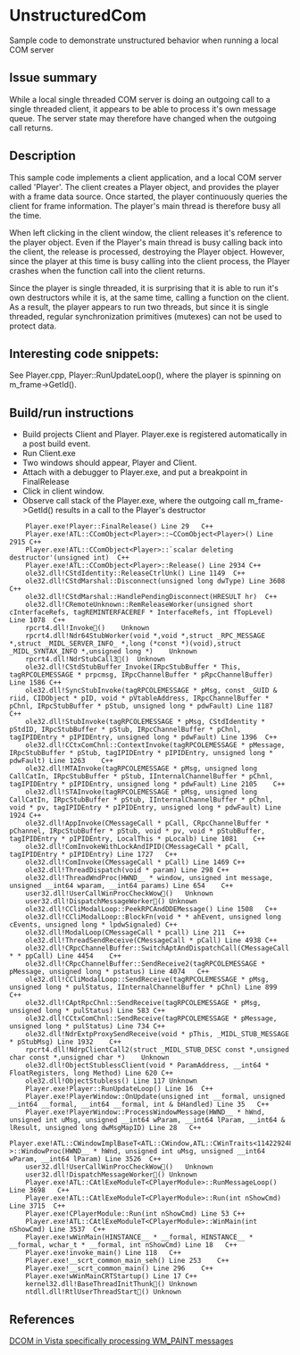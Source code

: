 # UnstructuredCom
Sample code to demonstrate unstructured behavior when running a local COM server

## Issue summary
While a local single threaded COM server is doing an outgoing call to a single threaded client, it appears to be able to process it's own message queue. The server state may therefore have changed when the outgoing call returns. 

## Description
This sample code implements a client application, and a local COM server called 'Player'. The client creates a Player object, and provides the player with a frame data source. Once started, the player continuously queries the client for frame information. The player's main thread is therefore busy all the time.

When left clicking in the client window, the client releases it's reference to the player object. Even if the Player's main thread is busy calling back into the client, the release is processed, destroying the Player object. However, since the player at this time is busy calling into the client process, the Player crashes when the function call into the client returns. 

Since the player is single threaded, it is surprising that it is able to run it's own destructors while it is, at the same time, calling a function on the client. As a result, the player appears to run two threads, but since it is single threaded, regular synchronization primitives (mutexes) can not be used to protect data.

## Interesting code snippets:
See Player.cpp, Player::RunUpdateLoop(), where the player is spinning on m_frame->GetId(). 

## Build/run instructions

* Build projects Client and Player. Player.exe is registered automatically in a post build event.
* Run Client.exe
* Two windows should appear, Player and Client. 
* Attach with a debugger to Player.exe, and put a breakpoint in FinalRelease
* Click in client window.
* Observe call stack of the Player.exe, where the outgoing call m_frame->GetId() results in a call to the Player's destructor
```
    Player.exe!Player::FinalRelease() Line 29   C++
    Player.exe!ATL::CComObject<Player>::~CComObject<Player>() Line 2915 C++
    Player.exe!ATL::CComObject<Player>::`scalar deleting destructor'(unsigned int)  C++
    Player.exe!ATL::CComObject<Player>::Release() Line 2934 C++
    ole32.dll!CStdIdentity::ReleaseCtrlUnk() Line 1149  C++
    ole32.dll!CStdMarshal::Disconnect(unsigned long dwType) Line 3608   C++
    ole32.dll!CStdMarshal::HandlePendingDisconnect(HRESULT hr)  C++
    ole32.dll!CRemoteUnknown::RemReleaseWorker(unsigned short cInterfaceRefs, tagREMINTERFACEREF * InterfaceRefs, int fTopLevel) Line 1078  C++
    rpcrt4.dll!Invoke()    Unknown
    rpcrt4.dll!Ndr64StubWorker(void *,void *,struct _RPC_MESSAGE *,struct _MIDL_SERVER_INFO_ *,long (*const *)(void),struct _MIDL_SYNTAX_INFO *,unsigned long *)    Unknown
    rpcrt4.dll!NdrStubCall3()  Unknown
    ole32.dll!CStdStubBuffer_Invoke(IRpcStubBuffer * This, tagRPCOLEMESSAGE * prpcmsg, IRpcChannelBuffer * pRpcChannelBuffer) Line 1586 C++
    ole32.dll!SyncStubInvoke(tagRPCOLEMESSAGE * pMsg, const _GUID & riid, CIDObject * pID, void * pVtableAddress, IRpcChannelBuffer * pChnl, IRpcStubBuffer * pStub, unsigned long * pdwFault) Line 1187    C++
    ole32.dll!StubInvoke(tagRPCOLEMESSAGE * pMsg, CStdIdentity * pStdID, IRpcStubBuffer * pStub, IRpcChannelBuffer * pChnl, tagIPIDEntry * pIPIDEntry, unsigned long * pdwFault) Line 1396  C++
    ole32.dll!CCtxComChnl::ContextInvoke(tagRPCOLEMESSAGE * pMessage, IRpcStubBuffer * pStub, tagIPIDEntry * pIPIDEntry, unsigned long * pdwFault) Line 1263    C++
    ole32.dll!MTAInvoke(tagRPCOLEMESSAGE * pMsg, unsigned long CallCatIn, IRpcStubBuffer * pStub, IInternalChannelBuffer * pChnl, tagIPIDEntry * pIPIDEntry, unsigned long * pdwFault) Line 2105    C++
    ole32.dll!STAInvoke(tagRPCOLEMESSAGE * pMsg, unsigned long CallCatIn, IRpcStubBuffer * pStub, IInternalChannelBuffer * pChnl, void * pv, tagIPIDEntry * pIPIDEntry, unsigned long * pdwFault) Line 1924 C++
    ole32.dll!AppInvoke(CMessageCall * pCall, CRpcChannelBuffer * pChannel, IRpcStubBuffer * pStub, void * pv, void * pStubBuffer, tagIPIDEntry * pIPIDEntry, LocalThis * pLocalb) Line 1081    C++
    ole32.dll!ComInvokeWithLockAndIPID(CMessageCall * pCall, tagIPIDEntry * pIPIDEntry) Line 1727   C++
    ole32.dll!ComInvoke(CMessageCall * pCall) Line 1469 C++
    ole32.dll!ThreadDispatch(void * param) Line 298 C++
    ole32.dll!ThreadWndProc(HWND__ * window, unsigned int message, unsigned __int64 wparam, __int64 params) Line 654    C++
    user32.dll!UserCallWinProcCheckWow()   Unknown
    user32.dll!DispatchMessageWorker() Unknown
    ole32.dll!CCliModalLoop::PeekRPCAndDDEMessage() Line 1508   C++
    ole32.dll!CCliModalLoop::BlockFn(void * * ahEvent, unsigned long cEvents, unsigned long * lpdwSignaled) C++
    ole32.dll!ModalLoop(CMessageCall * pcall) Line 211  C++
    ole32.dll!ThreadSendReceive(CMessageCall * pCall) Line 4938 C++
    ole32.dll!CRpcChannelBuffer::SwitchAptAndDispatchCall(CMessageCall * * ppCall) Line 4454    C++
    ole32.dll!CRpcChannelBuffer::SendReceive2(tagRPCOLEMESSAGE * pMessage, unsigned long * pstatus) Line 4074   C++
    ole32.dll!CCliModalLoop::SendReceive(tagRPCOLEMESSAGE * pMsg, unsigned long * pulStatus, IInternalChannelBuffer * pChnl) Line 899   C++
    ole32.dll!CAptRpcChnl::SendReceive(tagRPCOLEMESSAGE * pMsg, unsigned long * pulStatus) Line 583 C++
    ole32.dll!CCtxComChnl::SendReceive(tagRPCOLEMESSAGE * pMessage, unsigned long * pulStatus) Line 734 C++
    ole32.dll!NdrExtpProxySendReceive(void * pThis, _MIDL_STUB_MESSAGE * pStubMsg) Line 1932    C++
    rpcrt4.dll!NdrpClientCall2(struct _MIDL_STUB_DESC const *,unsigned char const *,unsigned char *)    Unknown
    ole32.dll!ObjectStublessClient(void * ParamAddress, __int64 * FloatRegisters, long Method) Line 620 C++
    ole32.dll!ObjectStubless() Line 117 Unknown
    Player.exe!Player::RunUpdateLoop() Line 16  C++
    Player.exe!PlayerWindow::OnUpdate(unsigned int __formal, unsigned __int64 __formal, __int64 __formal, int & bHandled) Line 35   C++
    Player.exe!PlayerWindow::ProcessWindowMessage(HWND__ * hWnd, unsigned int uMsg, unsigned __int64 wParam, __int64 lParam, __int64 & lResult, unsigned long dwMsgMapID) Line 28   C++
    Player.exe!ATL::CWindowImplBaseT<ATL::CWindow,ATL::CWinTraits<114229248,262400> >::WindowProc(HWND__ * hWnd, unsigned int uMsg, unsigned __int64 wParam, __int64 lParam) Line 3526  C++
    user32.dll!UserCallWinProcCheckWow()   Unknown
    user32.dll!DispatchMessageWorker() Unknown
    Player.exe!ATL::CAtlExeModuleT<CPlayerModule>::RunMessageLoop() Line 3698   C++
    Player.exe!ATL::CAtlExeModuleT<CPlayerModule>::Run(int nShowCmd) Line 3715  C++
    Player.exe!CPlayerModule::Run(int nShowCmd) Line 53 C++
    Player.exe!ATL::CAtlExeModuleT<CPlayerModule>::WinMain(int nShowCmd) Line 3537  C++
    Player.exe!wWinMain(HINSTANCE__ * __formal, HINSTANCE__ * __formal, wchar_t * __formal, int nShowCmd) Line 18   C++
    Player.exe!invoke_main() Line 118   C++
    Player.exe!__scrt_common_main_seh() Line 253    C++
    Player.exe!__scrt_common_main() Line 296    C++
    Player.exe!wWinMainCRTStartup() Line 17 C++
    kernel32.dll!BaseThreadInitThunk() Unknown
    ntdll.dll!RtlUserThreadStart() Unknown
```

## References
[DCOM in Vista specifically processing WM_PAINT messages](https://social.msdn.microsoft.com/Forums/windowsdesktop/en-US/5a28a9f5-5711-4efa-843e-e98927fa2b92/dcom-in-vista-specifically-processing-wmpaint-messages?forum=windowsgeneraldevelopmentissues)
